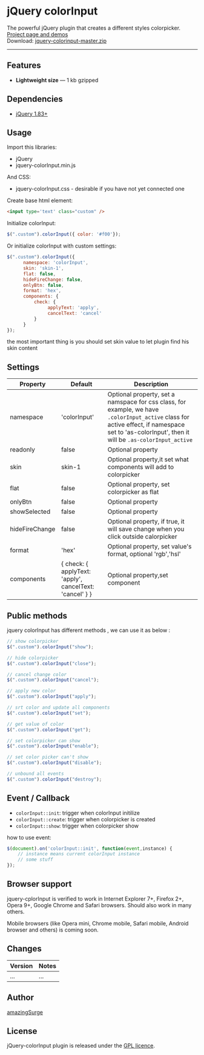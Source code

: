 # jQuery colorInput

The powerful jQuery plugin that creates a different styles colorpicker. <a href="http://amazingsurge.github.io/jquery-colorinput/">Project page and demos</a><br />
Download: <a href="https://github.com/amazingSurge/jquery-colorinput/archive/master.zip">jquery-colorinput-master.zip</a>

***

## Features

* **Lightweight size** — 1 kb gzipped

## Dependencies
* <a href="http://jquery.com/" target="_blank">jQuery 1.83+</a>

## Usage

Import this libraries:
* jQuery
* jquery-colorInput.min.js

And CSS:
* jquery-colorInput.css - desirable if you have not yet connected one


Create base html element:
```html
<input type='text' class="custom" />
```

Initialize colorInput:
```javascript
$(".custom").colorInput({ color: '#f00'});
```

Or initialize colorInput with custom settings:
```javascript
$(".custom").colorInput({
      namespace: 'colorInput',
      skin: 'skin-1',
      flat: false,
      hideFireChange: false,
      onlyBtn: false,
      format: 'hex',
      components: {
          check: {
               applyText: 'apply',
               cancelText: 'cancel'
          }
      }
});
```

the most important thing is you should set skin value to let plugin find his skin content




## Settings

<table>
    <thead>
        <tr>
            <th>Property</th>
            <th>Default</th>
            <th>Description</th>
        </tr>
    </thead>
    <tbody>
        <tr>
            <td>namespace</td>
            <td>'colorInput'</td>
            <td>Optional property, set a namspace for css class, for example, we have <code>.colorInput_active</code> class for active effect, if namespace set to 'as-colorInput', then it will be <code>.as-colorInput_active</code></td>
        </tr>
        <tr>
            <td>readonly</td>
            <td>false</td>
            <td>Optional property</td>
        </tr>
        <tr>
            <td>skin</td>
            <td>skin-1</td>
            <td>Optional property,it set what components will add to colorpicker</td>
        </tr>
        <tr>
            <td>flat</td>
            <td>false</td>
            <td>Optional property, set colorpicker as flat</td>
        </tr>
        <tr>
            <td>onlyBtn</td>
            <td>false</td>
            <td>Optional property</td>
        </tr>
        <tr>
            <td>showSelected</td>
            <td>false</td>
            <td>Optional property</td>
        </tr>
        <tr>
            <td>hideFireChange</td>
            <td>false</td>
            <td>Optional property, if true, it will save change when you click outside calorpicker</td>
        </tr>
        <tr>
            <td>format</td>
            <td>'hex'</td>
            <td>Optional property, set value's format, optional 'rgb','hsl'  
        </tr>
        <tr>
            <td>components</td>
            <td>
              {
                check: {
                     applyText: 'apply',
                     cancelText: 'cancel'
                }
              }
            </td>
            <td>Optional property,set component</td>
        </tr>
    </tbody>
</table>

## Public methods

jquery colorInput has different methods , we can use it as below :
```javascript
// show colorpicker
$(".custom").colorInput("show");

// hide colorpicker
$(".custom").colorInput("close");

// cancel change color
$(".custom").colorInput("cancel");

// apply new color
$(".custom").colorInput("apply");

// srt color and update all components
$(".custom").colorInput("set");

// get value of color
$(".custom").colorInput("get");

// set colorpicker can show 
$(".custom").colorInput("enable");

// set color picker can't show
$(".custom").colorInput("disable");

// unbound all events
$(".custom").colorInput("destroy");
```

## Event / Callback

* <code>colorInput::init</code>: trigger when colorInput initilize
* <code>colorInput::create</code>: trigger when colorpicker is created
* <code>colorInput::show</code>:  trigger when colorpicker show

how to use event:
```javascript
$(document).on('colorInput::init', function(event,instance) {
    // instance means current colorInput instance 
    // some stuff
});
```

## Browser support
jquery-cplorInput is verified to work in Internet Explorer 7+, Firefox 2+, Opera 9+, Google Chrome and Safari browsers. Should also work in many others.

Mobile browsers (like Opera mini, Chrome mobile, Safari mobile, Android browser and others) is coming soon.

## Changes

| Version | Notes                                                            |
|---------|------------------------------------------------------------------|
|     ... | ...                                                              |


## Author
[amazingSurge](http://amazingSurge.com)

## License
jQuery-colorInput plugin is released under the <a href="https://github.com/amazingSurge/jquery-colorInput/blob/master/LICENCE.GPL" target="_blank">GPL licence</a>.


